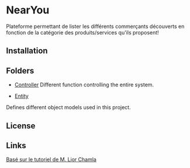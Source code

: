 # NearYou
Plateforme permettant de lister les différents commerçants découverts en fonction de la catégorie des produits/services qu'ils proposent!


## Installation 

## Folders
- [Controller](archiLogicielle/archiLog/src/Controller)
Different function controlling the entire system.

- [Entity](/archiLog/Entity)

Defines different object models used in this project.

## License

## Links 

[Basé sur le tutoriel de M. Lior Chamla](https://www.youtube.com/watch?v=_GjHWa9hQic)
